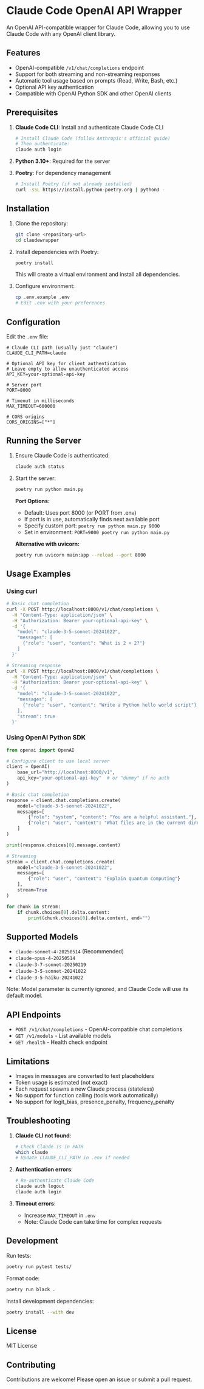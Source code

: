 # Claude Code OpenAI API Wrapper

An OpenAI API-compatible wrapper for Claude Code, allowing you to use Claude Code with any OpenAI client library.

## Features

- OpenAI-compatible `/v1/chat/completions` endpoint
- Support for both streaming and non-streaming responses
- Automatic tool usage based on prompts (Read, Write, Bash, etc.)
- Optional API key authentication
- Compatible with OpenAI Python SDK and other OpenAI clients

## Prerequisites

1. **Claude Code CLI**: Install and authenticate Claude Code CLI
   ```bash
   # Install Claude Code (follow Anthropic's official guide)
   # Then authenticate:
   claude auth login
   ```

2. **Python 3.10+**: Required for the server

3. **Poetry**: For dependency management
   ```bash
   # Install Poetry (if not already installed)
   curl -sSL https://install.python-poetry.org | python3 -
   ```

## Installation

1. Clone the repository:
   ```bash
   git clone <repository-url>
   cd claudewrapper
   ```

2. Install dependencies with Poetry:
   ```bash
   poetry install
   ```

   This will create a virtual environment and install all dependencies.

3. Configure environment:
   ```bash
   cp .env.example .env
   # Edit .env with your preferences
   ```

## Configuration

Edit the `.env` file:

```env
# Claude CLI path (usually just "claude")
CLAUDE_CLI_PATH=claude

# Optional API key for client authentication
# Leave empty to allow unauthenticated access
API_KEY=your-optional-api-key

# Server port
PORT=8000

# Timeout in milliseconds
MAX_TIMEOUT=600000

# CORS origins
CORS_ORIGINS=["*"]
```

## Running the Server

1. Ensure Claude Code is authenticated:
   ```bash
   claude auth status
   ```

2. Start the server:
   ```bash
   poetry run python main.py
   ```

   **Port Options:**
   - Default: Uses port 8000 (or PORT from .env)
   - If port is in use, automatically finds next available port
   - Specify custom port: `poetry run python main.py 9000`
   - Set in environment: `PORT=9000 poetry run python main.py`

   **Alternative with uvicorn:**
   ```bash
   poetry run uvicorn main:app --reload --port 8000
   ```

## Usage Examples

### Using curl

```bash
# Basic chat completion
curl -X POST http://localhost:8000/v1/chat/completions \
  -H "Content-Type: application/json" \
  -H "Authorization: Bearer your-optional-api-key" \
  -d '{
    "model": "claude-3-5-sonnet-20241022",
    "messages": [
      {"role": "user", "content": "What is 2 + 2?"}
    ]
  }'

# Streaming response
curl -X POST http://localhost:8000/v1/chat/completions \
  -H "Content-Type: application/json" \
  -H "Authorization: Bearer your-optional-api-key" \
  -d '{
    "model": "claude-3-5-sonnet-20241022",
    "messages": [
      {"role": "user", "content": "Write a Python hello world script"}
    ],
    "stream": true
  }'
```

### Using OpenAI Python SDK

```python
from openai import OpenAI

# Configure client to use local server
client = OpenAI(
    base_url="http://localhost:8000/v1",
    api_key="your-optional-api-key"  # or "dummy" if no auth
)

# Basic chat completion
response = client.chat.completions.create(
    model="claude-3-5-sonnet-20241022",
    messages=[
        {"role": "system", "content": "You are a helpful assistant."},
        {"role": "user", "content": "What files are in the current directory?"}
    ]
)

print(response.choices[0].message.content)

# Streaming
stream = client.chat.completions.create(
    model="claude-3-5-sonnet-20241022",
    messages=[
        {"role": "user", "content": "Explain quantum computing"}
    ],
    stream=True
)

for chunk in stream:
    if chunk.choices[0].delta.content:
        print(chunk.choices[0].delta.content, end="")
```

## Supported Models

- `claude-sonnet-4-20250514` (Recommended)
- `claude-opus-4-20250514`
- `claude-3-7-sonnet-20250219`
- `claude-3-5-sonnet-20241022`
- `claude-3-5-haiku-20241022`

Note: Model parameter is currently ignored, and Claude Code will use its default model.

## API Endpoints

- `POST /v1/chat/completions` - OpenAI-compatible chat completions
- `GET /v1/models` - List available models
- `GET /health` - Health check endpoint

## Limitations

- Images in messages are converted to text placeholders
- Token usage is estimated (not exact)
- Each request spawns a new Claude process (stateless)
- No support for function calling (tools work automatically)
- No support for logit_bias, presence_penalty, frequency_penalty

## Troubleshooting

1. **Claude CLI not found**:
   ```bash
   # Check Claude is in PATH
   which claude
   # Update CLAUDE_CLI_PATH in .env if needed
   ```

2. **Authentication errors**:
   ```bash
   # Re-authenticate Claude Code
   claude auth logout
   claude auth login
   ```

3. **Timeout errors**:
   - Increase `MAX_TIMEOUT` in `.env`
   - Note: Claude Code can take time for complex requests

## Development

Run tests:
```bash
poetry run pytest tests/
```

Format code:
```bash
poetry run black .
```

Install development dependencies:
```bash
poetry install --with dev
```

## License

MIT License

## Contributing

Contributions are welcome! Please open an issue or submit a pull request.